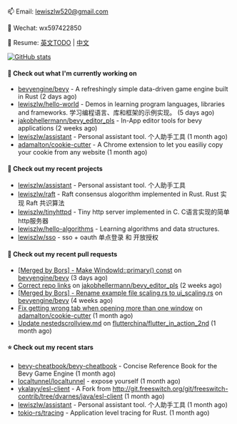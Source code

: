 📫 Email: [lewiszlw520@gmail.com](mailto:lewiszlw520@gmail.com)

💬 Wechat: wx597422850

:page_facing_up: Resume: [英文TODO](https://github.com/lewiszlw/lewiszlw/blob/main/Resume_EN.md) | [中文](https://github.com/lewiszlw/lewiszlw/blob/main/Resume_CN.md)

[![GitHub stats](https://github-readme-stats.vercel.app/api?username=lewiszlw&count_private=true&show_icons=true&theme=solarized-dark&include_all_commits=true)](https://github.com/anuraghazra/github-readme-stats)

#### 👷 Check out what I'm currently working on

- [bevyengine/bevy](https://github.com/bevyengine/bevy) - A refreshingly simple data-driven game engine built in Rust (2 days ago)
- [lewiszlw/hello-world](https://github.com/lewiszlw/hello-world) - Demos in learning program languages, libraries and frameworks. 学习编程语言、库和框架的示例实现。 (5 days ago)
- [jakobhellermann/bevy_editor_pls](https://github.com/jakobhellermann/bevy_editor_pls) - In-App editor tools for bevy applications (2 weeks ago)
- [lewiszlw/assistant](https://github.com/lewiszlw/assistant) - Personal assistant tool. 个人助手工具 (1 month ago)
- [adamalton/cookie-cutter](https://github.com/adamalton/cookie-cutter) - A Chrome extension to let you easiliy copy your cookie from any website (1 month ago)

#### 🌱 Check out my recent projects

- [lewiszlw/assistant](https://github.com/lewiszlw/assistant) - Personal assistant tool. 个人助手工具
- [lewiszlw/raft](https://github.com/lewiszlw/raft) - Raft consensus alogorithm implemented in Rust.  Rust 实现 Raft 共识算法
- [lewiszlw/tinyhttpd](https://github.com/lewiszlw/tinyhttpd) - Tiny http server implemented in C.  C语言实现的简单http服务器
- [lewiszlw/hello-algorithms](https://github.com/lewiszlw/hello-algorithms) - Learning algorithms and data structures.
- [lewiszlw/sso](https://github.com/lewiszlw/sso) - sso &#43; oauth 单点登录 和 开放授权

#### 🔨 Check out my recent pull requests

- [[Merged by Bors] - Make WindowId::primary() const](https://github.com/bevyengine/bevy/pull/6582) on [bevyengine/bevy](https://github.com/bevyengine/bevy) (3 days ago)
- [Correct repo links](https://github.com/jakobhellermann/bevy_editor_pls/pull/45) on [jakobhellermann/bevy_editor_pls](https://github.com/jakobhellermann/bevy_editor_pls) (2 weeks ago)
- [[Merged by Bors] - Rename example file scaling.rs to ui_scaling.rs](https://github.com/bevyengine/bevy/pull/6296) on [bevyengine/bevy](https://github.com/bevyengine/bevy) (4 weeks ago)
- [Fix getting wrong tab when opening more than one window](https://github.com/adamalton/cookie-cutter/pull/1) on [adamalton/cookie-cutter](https://github.com/adamalton/cookie-cutter) (1 month ago)
- [Update nestedscrollview.md](https://github.com/flutterchina/flutter_in_action_2nd/pull/164) on [flutterchina/flutter_in_action_2nd](https://github.com/flutterchina/flutter_in_action_2nd) (1 month ago)

#### ⭐ Check out my recent stars

- [bevy-cheatbook/bevy-cheatbook](https://github.com/bevy-cheatbook/bevy-cheatbook) - Concise Reference Book for the Bevy Game Engine (1 month ago)
- [localtunnel/localtunnel](https://github.com/localtunnel/localtunnel) - expose yourself (1 month ago)
- [ykalayy/esl-client](https://github.com/ykalayy/esl-client) - A Fork from http://git.freeswitch.org/git/freeswitch-contrib/tree/dvarnes/java/esl-client (1 month ago)
- [lewiszlw/assistant](https://github.com/lewiszlw/assistant) - Personal assistant tool. 个人助手工具 (1 month ago)
- [tokio-rs/tracing](https://github.com/tokio-rs/tracing) - Application level tracing for Rust. (1 month ago)
